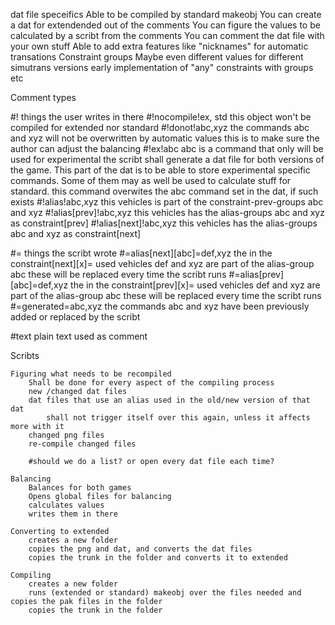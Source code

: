 dat file speceifics
	Able to be compiled by standard makeobj
	You can create a dat for extendended out of the comments
	You can figure the values to be calculated by a scribt from the comments
	You can comment the dat file with your own stuff
	Able to add extra features like "nicknames" for automatic transations
	Constraint groups
	Maybe even different values for different simutrans versions
		early implementation of "any" constraints with groups etc

Comment types

#!		things the user writes in there
	#!nocompile!ex, std			this object won't be compiled for extended nor standard
	#!donot!abc,xyz			the commands abc and xyz will not be overwritten by automatic values
								this is to make sure the author can adjust the balancing
	#!ex!abc					abc is a command that only will be used for experimental
								the scribt shall generate a dat file for both versions of the game. This part of the dat is to be able to store experimental specific commands. Some of them may as well be used to calculate stuff for standard.
								this command overwites the abc command set in the dat, if such exists
	#!alias!abc,xyz				this vehicles is part of the constraint-prev-groups abc and xyz
	#!alias[prev]!abc,xyz			this vehicles has the alias-groups abc and xyz as constraint[prev]
	#!alias[next]!abc,xyz			this vehicles has the alias-groups abc and xyz as constraint[next]
	
#=		things the scribt wrote
	#=alias[next][abc]=def,xyz	the in the constraint[next][x]= used vehicles def and xyz are part of the alias-group abc
								these will be replaced every time the scribt runs
	#=alias[prev][abc]=def,xyz	the in the constraint[prev][x]= used vehicles def and xyz are part of the alias-group abc
								these will be replaced every time the scribt runs
	#=generated=abc,xyz		the commands abc and xyz have been previously added or replaced by the scribt

#text						plain text used as comment


Scribts

	Figuring what needs to be recompiled
		Shall be done for every aspect of the compiling process
		new /changed dat files
		dat files that use an alias used in the old/new version of that dat
			shall not trigger itself over this again, unless it affects more with it
		changed png files
		re-compile changed files
		
		#should we do a list? or open every dat file each time?
		
	Balancing
		Balances for both games
		Opens global files for balancing
		calculates values
		writes them in there
		
	Converting to extended
		creates a new folder
		copies the png and dat, and converts the dat files
		copies the trunk in the folder and converts it to extended
		
	Compiling
		creates a new folder
		runs (extended or standard) makeobj over the files needed and copies the pak files in the folder
		copies the trunk in the folder
		